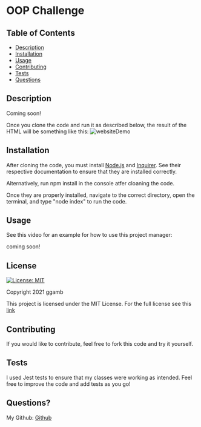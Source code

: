 # OOP Challenge
## Table of Contents
* [Description](#description)
* [Installation](#installation)
* [Usage](#usage)
* [Contributing](#contributing)
* [Tests](#tests)
* [Questions](#questions)

## Description
Coming soon!

Once you clone the code and run it as described below, the result of the HTML will be something like this: ![websiteDemo](https://user-images.githubusercontent.com/86434738/136713408-6b03103e-a1e1-4eb7-a870-1df694ae3f8f.png)


## Installation
After cloning the code, you must install [Node.js](https://nodejs.org/en/) and [Inquirer](https://www.npmjs.com/package/inquirer). See their respective documentation to ensure that they are installed correctly.

Alternatively, run npm install in the console atfer cloaning the code.

Once they are properly installed, navigate to the correct directory, open the terminal, and type "node index" to run the code.

## Usage
See this video for an example for how to use this project manager:

coming soon!

## License
[![License: MIT](https://img.shields.io/badge/License-MIT-red.svg)](https://opensource.org/licenses/MIT)

Copyright 2021 ggamb

This project is licensed under the MIT License. For the full license see this [link](https://opensource.org/licenses/MIT)

## Contributing

If you would like to contribute, feel free to fork this code and try it yourself.

## Tests
I used Jest tests to ensure that my classes were working as intended. Feel free to improve the code and add tests as you go!

## Questions?
My Github: [Github](https://github.com/ggamb)
